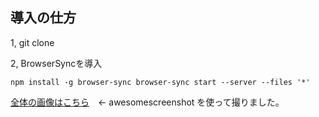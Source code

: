 


## 導入の仕方

1, git clone <br>



2, BrowserSyncを導入<br>

`
npm install -g browser-sync
browser-sync start --server --files '*'
`

<a href="http://www.awesomescreenshot.com/image/4173829/f0d26c9fd18622a387e7d741c5ffe359">全体の画像はこちら</a>　← awesomescreenshot を使って撮りました。
